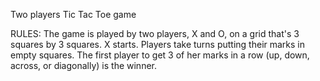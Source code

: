 Two players Tic Tac Toe game

RULES:
The game is played by two players, X and O, on a grid that's 3 squares by 3 squares.
X starts. 
Players take turns putting their marks in empty squares.
The first player to get 3 of her marks in a row (up, down, across, or diagonally) is the winner.
